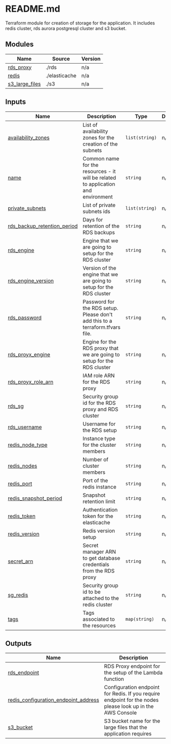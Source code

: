 # README.md

Terraform module for creation of storage for the application.
It includes redis cluster, rds aurora postgresql cluster and s3 bucket.

## Modules

| Name | Source | Version |
|------|--------|---------|
| <a name="module_rds_proxy"></a> [rds\_proxy](#module\_rds\_proxy) | ./rds | n/a |
| <a name="module_redis"></a> [redis](#module\_redis) | ./elasticache | n/a |
| <a name="module_s3_large_files"></a> [s3\_large\_files](#module\_s3\_large\_files) | ./s3 | n/a |

## Inputs

| Name | Description | Type | Default | Required |
|------|-------------|------|---------|:--------:|
| <a name="input_availability_zones"></a> [availability\_zones](#input\_availability\_zones) | List of availability zones for the creation of the subnets | `list(string)` | n/a | yes |
| <a name="input_name"></a> [name](#input\_name) | Common name for the resources - it will be related to application and environment | `string` | n/a | yes |
| <a name="input_private_subnets"></a> [private\_subnets](#input\_private\_subnets) | List of private subnets ids | `list(string)` | n/a | yes |
| <a name="input_rds_backup_retention_period"></a> [rds\_backup\_retention\_period](#input\_rds\_backup\_retention\_period) | Days for retention of the RDS backups | `string` | n/a | yes |
| <a name="input_rds_engine"></a> [rds\_engine](#input\_rds\_engine) | Engine that we are going to setup for the RDS cluster | `string` | n/a | yes |
| <a name="input_rds_engine_version"></a> [rds\_engine\_version](#input\_rds\_engine\_version) | Version of the engine that we are going to setup for the RDS cluster | `string` | n/a | yes |
| <a name="input_rds_password"></a> [rds\_password](#input\_rds\_password) | Password for the RDS setup. Please don't add this to a terraform.tfvars file. | `string` | n/a | yes |
| <a name="input_rds_proyx_engine"></a> [rds\_proyx\_engine](#input\_rds\_proyx\_engine) | Engine for the RDS proxy that we are going to setup for the RDS cluster | `string` | n/a | yes |
| <a name="input_rds_proyx_role_arn"></a> [rds\_proyx\_role\_arn](#input\_rds\_proyx\_role\_arn) | IAM role ARN for the RDS proxy | `string` | n/a | yes |
| <a name="input_rds_sg"></a> [rds\_sg](#input\_rds\_sg) | Security group id for the RDS proxy and RDS cluster | `string` | n/a | yes |
| <a name="input_rds_username"></a> [rds\_username](#input\_rds\_username) | Username for the RDS setup | `string` | n/a | yes |
| <a name="input_redis_node_type"></a> [redis\_node\_type](#input\_redis\_node\_type) | Instance type for the cluster members | `string` | n/a | yes |
| <a name="input_redis_nodes"></a> [redis\_nodes](#input\_redis\_nodes) | Number of cluster members | `string` | n/a | yes |
| <a name="input_redis_port"></a> [redis\_port](#input\_redis\_port) | Port of the redis instance | `string` | n/a | yes |
| <a name="input_redis_snapshot_period"></a> [redis\_snapshot\_period](#input\_redis\_snapshot\_period) | Snapshot retention limit | `string` | n/a | yes |
| <a name="input_redis_token"></a> [redis\_token](#input\_redis\_token) | Authentication token for the elasticache | `string` | n/a | yes |
| <a name="input_redis_version"></a> [redis\_version](#input\_redis\_version) | Redis version setup | `string` | n/a | yes |
| <a name="input_secret_arn"></a> [secret\_arn](#input\_secret\_arn) | Secret manager ARN to get database credentials from the RDS proxy | `string` | n/a | yes |
| <a name="input_sg_redis"></a> [sg\_redis](#input\_sg\_redis) | Security group id to be attached to the redis cluster | `string` | n/a | yes |
| <a name="input_tags"></a> [tags](#input\_tags) | Tags associated to the resources | `map(string)` | n/a | yes |

## Outputs

| Name | Description |
|------|-------------|
| <a name="output_rds_endpoint"></a> [rds\_endpoint](#output\_rds\_endpoint) | RDS Proxy endpoint for the setup of the Lambda function |
| <a name="output_redis_configuration_endpoint_address"></a> [redis\_configuration\_endpoint\_address](#output\_redis\_configuration\_endpoint\_address) | Configuration endpoint for Redis. If you require endpoint for the nodes please look up in the AWS Console |
| <a name="output_s3_bucket"></a> [s3\_bucket](#output\_s3\_bucket) | S3 bucket name for the large files that the application requires |
